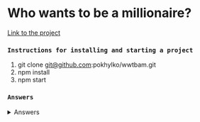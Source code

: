 # Who wants to be a millionaire?

[Link to the project](https://pokhylko.github.io/wwtbam/)

### `Instructions for installing and starting a project`

1. git clone git@github.com:pokhylko/wwtbam.git
2. npm install
3. npm start

### `Answers`

<details>
<summary>Answers</summary>
<div>
  <h4>How many seconds are in an hour?</h4>
  <p>3600</p>
  <h4>Which video game system does Sony produce?</h4>
  <p>PlayStation</p>
  <h4>What city contains the Eiffel Tower?</h4>
  <p>Paris</p>
  <h4>Which sport is also known as football?</h4>
  <p>Soccer</p>
  <h4>How many continents are there?</h4>
  <p>7</p>
  <h4>Who wasn't a member of the Beatles?</h4>
  <p>Justin Timberlake</p>
  <h4>Which of the following is not a type of pasta?</h4>
  <p>Escargot</p>
  <h4>Which state has cities named San Francisco and Hollywood?</h4>
  <p>California</p>
  <h4>Which instrument does not have strings?</h4>
  <p>Trombone</p>
  <h4>What product does Tesla produce?</h4>
  <p>Electric cars</p>
  <h4>Which animal is not a primate?</h4>
  <p>Dolphin</p>
  <h4>What gas makes voices sound higher when inhaled?</h4>
  <p>Helium</p>
</div>
</details>